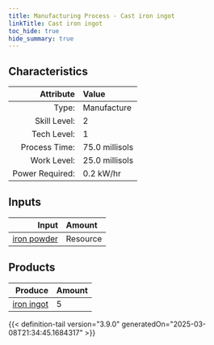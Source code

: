 ```yaml
---
title: Manufacturing Process - Cast iron ingot
linkTitle: Cast iron ingot
toc_hide: true
hide_summary: true
---
```

<!-- This is generated by the MarsSim HelpGenertor, do not edit. -->


## Characteristics

| Attribute      | Value |
|--------:|:------|
|Type:|Manufacture|
|Skill Level:|2|
|Tech Level:|1|
|Process Time:|75.0 millisols|
|Work Level:|25.0 millisols|
|Power Required:|0.2 kW/hr|

## Inputs

| Input      | Amount |
|--------:|:------|
|[iron powder](/docs/definitions/resource/iron-powder)|Resource|35.0 kg|

## Products


| Produce      | Amount |
|--------:|:------|
|[iron ingot](/docs/definitions/part/iron-ingot)|5|



{{< definition-tail version="3.9.0" generatedOn="2025-03-08T21:34:45.1684317" >}}



